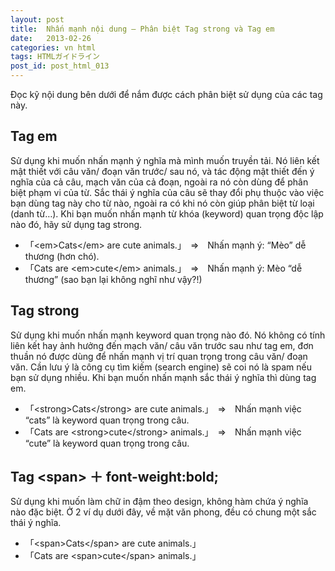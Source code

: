 ```yaml
---
layout: post
title:  Nhấn mạnh nội dung – Phân biệt Tag strong và Tag em
date:   2013-02-26
categories: vn html
tags: HTMLガイドライン
post_id: post_html_013
---
```

Đọc kỹ nội dung bên dưới để nắm được cách phân biệt sử dụng của các tag này.

<div>
  <h2>Tag em</h2>
  <p>Sử dụng khi muốn nhấn mạnh ý nghĩa mà mình muốn truyền tải. Nó liên kết mật thiết với câu văn/ đoạn văn trước/ sau nó, và tác động mật thiết đến ý nghĩa của cả câu, mạch văn của cả đoạn, ngoài ra nó còn dùng để phân biệt phạm vi của từ. Sắc thái ý nghĩa của câu sẽ thay đổi phụ thuộc vào việc bạn dùng tag này cho từ nào, ngoài ra có khi nó còn giúp phân biệt từ loại  (danh từ…). Khi bạn muốn nhấn mạnh từ khóa (keyword) quan trọng độc lập nào đó, hãy sử dụng tag strong.</p>
  <ul>
    <li>「&lt;em&gt;Cats&lt;/em&gt; are cute animals.」　⇒　Nhấn mạnh ý: “Mèo” dễ thương (hơn chó).</li>
    <li>「Cats are &lt;em&gt;cute&lt;/em&gt; animals.」　⇒　Nhấn mạnh ý: Mèo “dễ thương” (sao bạn lại không nghĩ như vậy?!)</li>
  </ul>
</div>

<div>
  <h2>Tag strong</h2>
  <p>Sử dụng khi muốn nhấn mạnh keyword quan trọng nào đó. Nó không có tính liên kết hay ảnh hưởng đến mạch văn/ câu văn trước sau như tag em, đơn thuần nó được dùng để nhấn mạnh vị trí quan trọng trong câu văn/ đoạn văn. Cần lưu ý là công cụ tìm kiếm (search engine) sẽ coi nó là spam nếu bạn sử dụng nhiều. Khi bạn muốn nhấn mạnh sắc thái ý nghĩa thì dùng tag em.</p>
  <ul>
    <li>「&lt;strong&gt;Cats&lt;/strong&gt; are cute animals.」　⇒　Nhấn mạnh việc “cats” là keyword quan trọng trong câu.</li>
    <li>「Cats are &lt;strong&gt;cute&lt;/strong&gt; animals.」　⇒　Nhấn mạnh việc “cute” là keyword quan trọng trong câu.</li>
  </ul>
</div>

<div>
  <h2>Tag &lt;span&gt; ＋ font-weight:bold;</h2>
  <p>Sử dụng khi muốn làm chữ in đậm theo design, không hàm chứa ý nghĩa nào đặc biệt. Ở 2 ví dụ dưới đây, về mặt văn phong, đều có chung một sắc thái ý nghĩa.</p>
  <ul>
    <li>「&lt;span&gt;Cats&lt;/span&gt; are cute animals.」</li>
    <li>「Cats are &lt;span&gt;cute&lt;/span&gt; animals.」</li>
  </ul>
</div>
